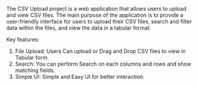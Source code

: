 The CSV Upload project is a web application that allows users to upload and view CSV files. The main purpose of the application is to provide a user-friendly interface for users to upload their CSV files, search and filter data within the files, and view the data in a tabular format.

Key features:
1. File Upload:  Users Can upload or Drag and Drop CSV files to view in Tabular form.
2. Search:  You can perform Search on each columns and rows and show matching fields.
3. Simple UI:  Simple and Easy UI for better interaction.
